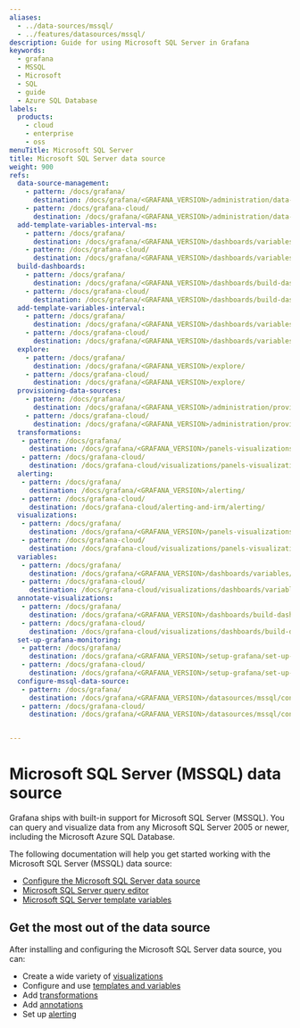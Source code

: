 ```yaml
---
aliases:
  - ../data-sources/mssql/
  - ../features/datasources/mssql/
description: Guide for using Microsoft SQL Server in Grafana
keywords:
  - grafana
  - MSSQL
  - Microsoft
  - SQL
  - guide
  - Azure SQL Database
labels:
  products:
    - cloud
    - enterprise
    - oss
menuTitle: Microsoft SQL Server
title: Microsoft SQL Server data source
weight: 900
refs:
  data-source-management:
    - pattern: /docs/grafana/
      destination: /docs/grafana/<GRAFANA_VERSION>/administration/data-source-management/
    - pattern: /docs/grafana-cloud/
      destination: /docs/grafana/<GRAFANA_VERSION>/administration/data-source-management/
  add-template-variables-interval-ms:
    - pattern: /docs/grafana/
      destination: /docs/grafana/<GRAFANA_VERSION>/dashboards/variables/add-template-variables/#__interval_ms
    - pattern: /docs/grafana-cloud/
      destination: /docs/grafana/<GRAFANA_VERSION>/dashboards/variables/add-template-variables/#__interval_ms
  build-dashboards:
    - pattern: /docs/grafana/
      destination: /docs/grafana/<GRAFANA_VERSION>/dashboards/build-dashboards/
    - pattern: /docs/grafana-cloud/
      destination: /docs/grafana/<GRAFANA_VERSION>/dashboards/build-dashboards/
  add-template-variables-interval:
    - pattern: /docs/grafana/
      destination: /docs/grafana/<GRAFANA_VERSION>/dashboards/variables/add-template-variables/#__interval
    - pattern: /docs/grafana-cloud/
      destination: /docs/grafana/<GRAFANA_VERSION>/dashboards/variables/add-template-variables/#__interval
  explore:
    - pattern: /docs/grafana/
      destination: /docs/grafana/<GRAFANA_VERSION>/explore/
    - pattern: /docs/grafana-cloud/
      destination: /docs/grafana/<GRAFANA_VERSION>/explore/
  provisioning-data-sources:
    - pattern: /docs/grafana/
      destination: /docs/grafana/<GRAFANA_VERSION>/administration/provisioning/#data-sources
    - pattern: /docs/grafana-cloud/
      destination: /docs/grafana/<GRAFANA_VERSION>/administration/provisioning/#data-sources
  transformations:
   - pattern: /docs/grafana/
     destination: /docs/grafana/<GRAFANA_VERSION>/panels-visualizations/query-transform-data/transform-data/
   - pattern: /docs/grafana-cloud/
     destination: /docs/grafana-cloud/visualizations/panels-visualizations/query-transform-data/transform-data/
  alerting:
   - pattern: /docs/grafana/
     destination: /docs/grafana/<GRAFANA_VERSION>/alerting/
   - pattern: /docs/grafana-cloud/
     destination: /docs/grafana-cloud/alerting-and-irm/alerting/
  visualizations:
   - pattern: /docs/grafana/
     destination: /docs/grafana/<GRAFANA_VERSION>/panels-visualizations/visualizations/
   - pattern: /docs/grafana-cloud/
     destination: /docs/grafana-cloud/visualizations/panels-visualizations/visualizations/
  variables:
   - pattern: /docs/grafana/
     destination: /docs/grafana/<GRAFANA_VERSION>/dashboards/variables/
   - pattern: /docs/grafana-cloud/
     destination: /docs/grafana-cloud/visualizations/dashboards/variables/
  annotate-visualizations:
   - pattern: /docs/grafana/
     destination: /docs/grafana/<GRAFANA_VERSION>/dashboards/build-dashboards/annotate-visualizations/
   - pattern: /docs/grafana-cloud/
     destination: /docs/grafana-cloud/visualizations/dashboards/build-dashboards/annotate-visualizations/
  set-up-grafana-monitoring:
   - pattern: /docs/grafana/
     destination: /docs/grafana/<GRAFANA_VERSION>/setup-grafana/set-up-grafana-monitoring/
   - pattern: /docs/grafana-cloud/
     destination: /docs/grafana/<GRAFANA_VERSION>/setup-grafana/set-up-grafana-monitoring/
  configure-mssql-data-source:
   - pattern: /docs/grafana/
     destination: /docs/grafana/<GRAFANA_VERSION>/datasources/mssql/configure
   - pattern: /docs/grafana-cloud/
     destination: /docs/grafana/<GRAFANA_VERSION>/datasources/mssql/configure


---
```


# Microsoft SQL Server (MSSQL) data source

Grafana ships with built-in support for Microsoft SQL Server (MSSQL).
You can query and visualize data from any Microsoft SQL Server 2005 or newer, including the Microsoft Azure SQL Database.

The following documentation will help you get started working with the Microsoft SQL Server (MSSQL) data source:

- [Configure the  Microsoft SQL Server data source](ref:configure-mssql-data-source)
- [Microsoft SQL Server query editor]()
- [Microsoft SQL Server template variables]()

<!-- Once you've added the Microsoft SQL Server data source, you can [configure it](#configure-the-data-source) so that your Grafana instance's users can create queries in its [query editor](query-editor/) when they [build dashboards](ref:build-dashboards) and use [Explore](ref:explore). -->


## Get the most out of the data source

After installing and configuring the Microsoft SQL Server data source, you can:

- Create a wide variety of [visualizations](ref:visualizations)
- Configure and use [templates and variables](ref:variables)
- Add [transformations](ref:transformations)
- Add [annotations](ref:annotate-visualizations)
- Set up [alerting](ref:alerting)

